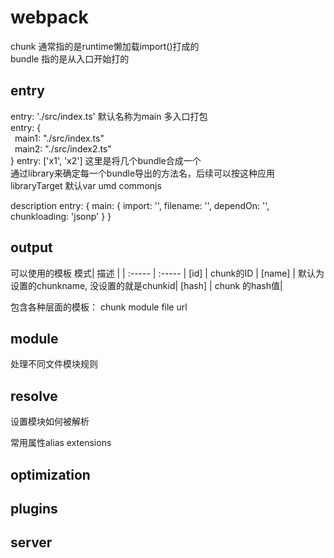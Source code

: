 # webpack

chunk 通常指的是runtime懒加载import()打成的  
bundle 指的是从入口开始打的

## entry
entry: './src/index.ts' 默认名称为main
多入口打包  
entry: {  
  &ensp;main1: "./src/index.ts"  
  &ensp;main2: "./src/index2.ts"  
}
entry: ['x1', 'x2'] 这里是将几个bundle合成一个    
通过library来确定每一个bundle导出的方法名，后续可以按这种应用
libraryTarget 默认var umd commonjs

description
entry: {
  main: {
    import: '',
    filename: '',
    dependOn: '',
    chunkloading: 'jsonp'
  }
}

## output

可以使用的模板
模式| 描述 | 
| :----- | :----- |
[id] | chunk的ID |
[name] | 默认为设置的chunkname, 没设置的就是chunkid|
[hash] | chunk 的hash值|  

包含各种层面的模板： chunk module file url

## module

处理不同文件模块规则

## resolve
设置模块如何被解析

常用属性alias extensions

## optimization


## plugins

## server

## 
